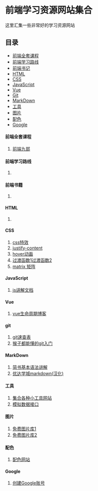 # 前端学习资源网站集合
这里汇集一些非常好的学习资源网站


## 目录

- [前端全套课程](#前端全套课程)
- [前端学习路线](#前端学习路线)
- [前端书记](#前端书籍)
- [HTML](#html)
- [CSS](#css)
- [JavaScript](#javascript)
- [Vue](#vue)
- [Git](#git)
- [MarkDown](#markdown)
- [工具](#工具)
- [图片](#图片)
- [配色](#配色)
- [Google](#google)


#### 前端全套课程
1. [前端九部](https://www.yuque.com/fe9/basic)


#### 前端学习路线
1. 


#### 前端书籍
1. 


#### HTML
1. 


#### CSS
1. [css特效](https://cssfx.dev/)
2. [justify-content](https://www.jianshu.com/p/bbd114834c59)
3. [hover动画](http://sc.chinaz.com/jiaobendemo.aspx?downloadid=1201784157960)
4. [过渡函数1](cubic-bezier.com)[过渡函数2](https://easings.net)
5. [matrix 矩阵](http://www.useragentman.com/matrix)


#### JavaScript
1. [js讲解文档](http://zh.javascript.info)


#### Vue
1. [vue生命周期博客](https://blog.csdn.net/mqingo/article/details/86031260)


#### git
1. [git速查表](https://biaoyansu.com/27.cheatsheet)
2. [猴子都能懂的git入门](https://backlog.com/git-tutorial/cn/)


#### MarkDown
1. [简书基本语法讲解](https://www.yuque.com/fe9/basic)
2. [优达学城markdown(汉化)](https://classroom.udacity.com/courses/ud777)


#### 工具
1. [集合各种小工具网站](https://www.miku.tools/)
2. [模拟数据接口](https://easy-mock.com/docs)


#### 图片
1. [免费图片库1](https://www.pexels.com/zh-tw/)
2. [免费图片库2](https://unsplash.com/)


#### 配色
1. [配色网站](https://flatuicolors.com/ )


#### Google
1. [创建Google账号](https://accounts.google.com/signup/v2/webcreateaccount?service=grandcentral&continue=https%3A%2F%2Fvoice.google.com%2F&hl=zh-HK&flowName=GlifWebSignIn&flowEntry=SignUp)